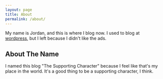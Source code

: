 ```yaml
---
layout: page
title: About
permalink: /about/
---
```


My name is Jordan, and this is where I blog now. I used to blog at [wordpress][wordpress], but I left because I didn't like the ads.

## About The Name

I named this blog "The Supporting Character" because I feel like that's my place in the world. It's a good thing to be a supporting character, I think.

[wordpress]: https://jordanwilcken.wordpress.com/